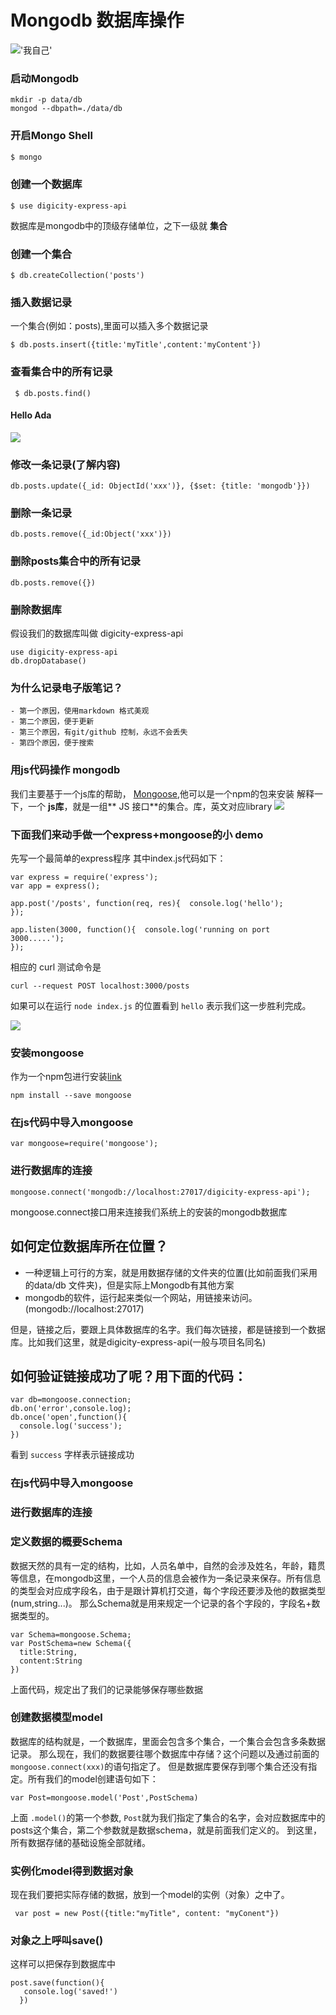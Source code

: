 # Mongodb 数据库操作
!['我自己'](images/small.jpg)
### 启动Mongodb
```
mkdir -p data/db
mongod --dbpath=./data/db
```

### 开启Mongo Shell
```js
$ mongo

```
### 创建一个数据库
```
$ use digicity-express-api
```
数据库是mongodb中的顶级存储单位，之下一级就 **集合**
### 创建一个集合
```
$ db.createCollection('posts')
```
### 插入数据记录
一个集合(例如：posts),里面可以插入多个数据记录
```
$ db.posts.insert({title:'myTitle',content:'myContent'})
```
### 查看集合中的所有记录
```
 $ db.posts.find()
```
#### Hello Ada
![](https://raw.githubusercontent.com/2183713z/express-mongoose/0339755a94e46e1e88165f7492de6e760dd779eb/doc/images/001-ada.png)
### 修改一条记录(了解内容)
```
db.posts.update({_id: ObjectId('xxx')}, {$set: {title: 'mongodb'}})
```
### 删除一条记录
```
db.posts.remove({_id:Object('xxx')})
```
### 删除posts集合中的所有记录
```
db.posts.remove({})
```
### 删除数据库
假设我们的数据库叫做 digicity-express-api
```
use digicity-express-api
db.dropDatabase()
```
### 为什么记录电子版笔记？
```
- 第一个原因，使用markdown 格式美观
- 第二个原因，便于更新
- 第三个原因，有git/github 控制，永远不会丢失
- 第四个原因，便于搜索
```
### 用js代码操作 mongodb
我们主要基于一个js库的帮助，
[Mongoose](http://mongoosejs.com/),他可以是一个npm的包来安装
解释一下，一个 **js库**，就是一组** JS 接口**的集合。库，英文对应library
![](https://github.com/happypeter/digicity-express-api/blob/master/doc/img/002-mongoose.png?raw=true)
### 下面我们来动手做一个express+mongoose的小 demo
先写一个最简单的express程序
其中index.js代码如下：
```
var express = require('express');
var app = express();

app.post('/posts', function(req, res){  console.log('hello');
});

app.listen(3000, function(){  console.log('running on port 3000.....');
});
```
相应的 curl 测试命令是
```
curl --request POST localhost:3000/posts
```
如果可以在运行 `node index.js` 的位置看到 `hello` 表示我们这一步胜利完成。

  ![](images/003-curl.png)
### 安装mongoose
作为一个npm包进行安装[link](https://www.npmjs.com/package/mongoose)
```
npm install --save mongoose
```
### 在js代码中导入mongoose
```
var mongoose=require('mongoose');
```
### 进行数据库的连接
```
mongoose.connect('mongodb://localhost:27017/digicity-express-api');
```
mongoose.connect接口用来连接我们系统上的安装的mongodb数据库
## 如何定位数据库所在位置？
- 一种逻辑上可行的方案，就是用数据存储的文件夹的位置(比如前面我们采用的data/db 文件夹)，但是实际上Mongodb有其他方案
- mongodb的软件，运行起来类似一个网站，用链接来访问。(mongodb://localhost:27017)

但是，链接之后，要跟上具体数据库的名字。我们每次链接，都是链接到一个数据库。比如我们这里，就是digicity-express-api(一般与项目名同名)
## 如何验证链接成功了呢？用下面的代码：
```
var db=mongoose.connection;
db.on('error',console.log);
db.once('open',function(){
  console.log('success');
})
```
看到  `success` 字样表示链接成功
### 在js代码中导入mongoose
### 进行数据库的连接
### 定义数据的概要Schema
数据天然的具有一定的结构，比如，人员名单中，自然的会涉及姓名，年龄，籍贯等信息，在mongodb这里，一个人员的信息会被作为一条记录来保存。所有信息的类型会对应成字段名，由于是跟计算机打交道，每个字段还要涉及他的数据类型(num,string...)。
那么Schema就是用来规定一个记录的各个字段的，字段名+数据类型的。
```
var Schema=mongoose.Schema;
var PostSchema=new Schema({
  title:String,
  content:String
})
```
上面代码，规定出了我们的记录能够保存哪些数据

### 创建数据模型model
数据库的结构就是，一个数据库，里面会包含多个集合，一个集合会包含多条数据记录。
那么现在，我们的数据要往哪个数据库中存储？这个问题以及通过前面的`mongoose.connect(xxx)`的语句指定了。
但是数据库要保存到哪个集合还没有指定。所有我们的model创建语句如下：
```
var Post=mongoose.model('Post',PostSchema)
```
上面 `.model()`的第一个参数, `Post`就为我们指定了集合的名字，会对应数据库中的posts这个集合，第二个参数就是数据schema，就是前面我们定义的。
到这里，所有数据存储的基础设施全部就绪。
### 实例化model得到数据对象
现在我们要把实际存储的数据，放到一个model的实例（对象）之中了。
```
 var post = new Post({title:"myTitle", content: "myConent"})
```
### 对象之上呼叫save()

这样可以把保存到数据库中
```
post.save(function(){
   console.log('saved!')
  })
```

